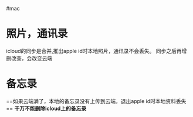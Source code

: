 #mac
# 照片，通讯录
icloud的同步是合并,推出apple id时本地照片，通讯录不会丢失。
同步之后再增删改查，会改变云端

# 备忘录
==如果云端满了，本地的备忘录没有上传到云端，退出apple id时本地资料丢失==
**千万不能删除icloud上的备忘录** 